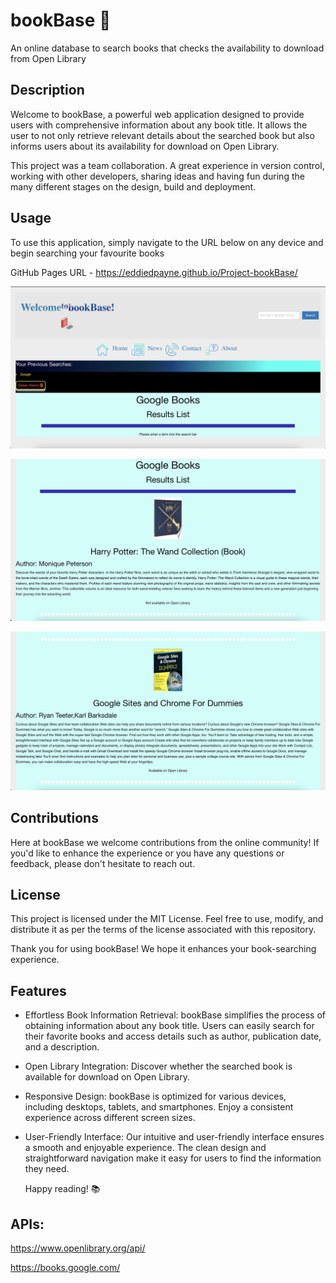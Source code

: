 
# bookBase 📕


An online database to search books that checks the availability to download from Open Library



## Description


Welcome to bookBase, a powerful web application designed to provide users with comprehensive information about any book title. 
It allows the user to not only retrieve relevant details about the searched book but also informs users about its availability for download on Open Library.

This project was a team collaboration.
 A great experience in version control, working with other developers, sharing ideas and having fun during the many different stages on the design, build and deployment.

## Usage

To use this application, simply navigate to the URL below on any device and begin searching your favourite books 



GitHub Pages URL - https://eddiedpayne.github.io/Project-bookBase/





![Alt text](./assets/img/Screenshot-1.png)







![Alt text](./assets/img/Screenshot-2.png)







![Alt text](./assets/img/Screenshot-3.png)


## Contributions

Here at bookBase we welcome contributions from the online community! 
If you'd like to enhance the experience or you have any questions or feedback, please don't hesitate to reach out.



## License

This project is licensed under the MIT License. Feel free to use, modify, and distribute it as per the terms of the license associated with this repository.

Thank you for using bookBase! We hope it enhances your book-searching experience. 


## Features 

 - Effortless Book Information Retrieval: bookBase simplifies the process of obtaining information about any book title.
  Users can easily search for their favorite books and access details such as author, publication date, and a description.

 - Open Library Integration: Discover whether the searched book is available for download on Open Library.
 
 - Responsive Design: bookBase is optimized for various devices, including desktops, tablets, and smartphones. 
 Enjoy a consistent experience across different screen sizes.

 - User-Friendly Interface: Our intuitive and user-friendly interface ensures a smooth and enjoyable experience. 
 The clean design and straightforward navigation make it easy for users to find the information they need.

    Happy reading! 📚  




## APIs: 

https://www.openlibrary.org/api/

 https://books.google.com/
